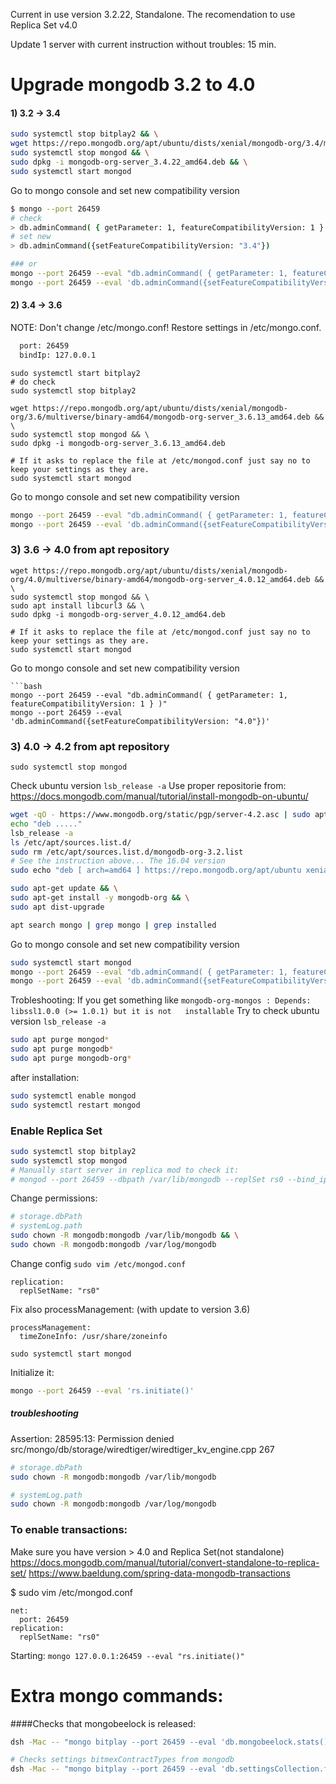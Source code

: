 Current in use version 3.2.22, Standalone.
The recomendation to use Replica Set v4.0

Update 1 server with current instruction without troubles: 15 min.


# Upgrade mongodb 3.2 to 4.0
#### 1) 3.2 -> 3.4

```bash
sudo systemctl stop bitplay2 && \
wget https://repo.mongodb.org/apt/ubuntu/dists/xenial/mongodb-org/3.4/multiverse/binary-amd64/mongodb-org-server_3.4.22_amd64.deb && \
sudo systemctl stop mongod && \
sudo dpkg -i mongodb-org-server_3.4.22_amd64.deb && \
sudo systemctl start mongod

```
Go to mongo console and set new compatibility version
```bash
$ mongo --port 26459
# check 
> db.adminCommand( { getParameter: 1, featureCompatibilityVersion: 1 } )
# set new
> db.adminCommand({setFeatureCompatibilityVersion: "3.4"})

### or
mongo --port 26459 --eval "db.adminCommand( { getParameter: 1, featureCompatibilityVersion: 1 } )"
mongo --port 26459 --eval 'db.adminCommand({setFeatureCompatibilityVersion: "3.4"})'
```
#### 2) 3.4 -> 3.6
NOTE: Don't change /etc/mongo.conf!
Restore settings in /etc/mongo.conf. 
```bash
  port: 26459
  bindIp: 127.0.0.1
```

```
sudo systemctl start bitplay2
# do check
sudo systemctl stop bitplay2

wget https://repo.mongodb.org/apt/ubuntu/dists/xenial/mongodb-org/3.6/multiverse/binary-amd64/mongodb-org-server_3.6.13_amd64.deb && \
sudo systemctl stop mongod && \
sudo dpkg -i mongodb-org-server_3.6.13_amd64.deb

# If it asks to replace the file at /etc/mongod.conf just say no to keep your settings as they are.
sudo systemctl start mongod

```
Go to mongo console and set new compatibility version
```bash
mongo --port 26459 --eval "db.adminCommand( { getParameter: 1, featureCompatibilityVersion: 1 } )"
mongo --port 26459 --eval 'db.adminCommand({setFeatureCompatibilityVersion: "3.6"})'
```


### 3) 3.6 -> 4.0 from apt repository

```
wget https://repo.mongodb.org/apt/ubuntu/dists/xenial/mongodb-org/4.0/multiverse/binary-amd64/mongodb-org-server_4.0.12_amd64.deb && \
sudo systemctl stop mongod && \
sudo apt install libcurl3 && \
sudo dpkg -i mongodb-org-server_4.0.12_amd64.deb

# If it asks to replace the file at /etc/mongod.conf just say no to keep your settings as they are.
sudo systemctl start mongod
```
Go to mongo console and set new compatibility version

```
```bash
mongo --port 26459 --eval "db.adminCommand( { getParameter: 1, featureCompatibilityVersion: 1 } )"
mongo --port 26459 --eval 'db.adminCommand({setFeatureCompatibilityVersion: "4.0"})'
```

### 3) 4.0 -> 4.2 from apt repository
`sudo systemctl stop mongod`

Check ubuntu version `lsb_release -a`
Use proper repositorie from: https://docs.mongodb.com/manual/tutorial/install-mongodb-on-ubuntu/
```bash
wget -qO - https://www.mongodb.org/static/pgp/server-4.2.asc | sudo apt-key add -
echo "deb ....."
lsb_release -a
ls /etc/apt/sources.list.d/
sudo rm /etc/apt/sources.list.d/mongodb-org-3.2.list
# See the instruction above... The 16.04 version
sudo echo "deb [ arch=amd64 ] https://repo.mongodb.org/apt/ubuntu xenial/mongodb-org/4.2 multiverse" | sudo tee /etc/apt/sources.list.d/mongodb-org-4.2.list

sudo apt-get update && \
sudo apt-get install -y mongodb-org && \
sudo apt dist-upgrade

apt search mongo | grep mongo | grep installed
``` 
Go to mongo console and set new compatibility version
```bash
sudo systemctl start mongod
mongo --port 26459 --eval "db.adminCommand( { getParameter: 1, featureCompatibilityVersion: 1 } )"
mongo --port 26459 --eval 'db.adminCommand({setFeatureCompatibilityVersion: "4.2"})'
```

Trobleshooting:
If you get something like `mongodb-org-mongos : Depends: libssl1.0.0 (>= 1.0.1) but it is not   installable`
Try to check ubuntu version `lsb_release -a`
```bash
sudo apt purge mongod* 
sudo apt purge mongodb* 
sudo apt purge mongodb-org*
```
after installation:
```bash
sudo systemctl enable mongod
sudo systemctl restart mongod
```

### Enable Replica Set

```bash
sudo systemctl stop bitplay2
sudo systemctl stop mongod
# Manually start server in replica mod to check it:
# mongod --port 26459 --dbpath /var/lib/mongodb --replSet rs0 --bind_ip localhost
```
Change permissions: 
```bash
# storage.dbPath
# systemLog.path
sudo chown -R mongodb:mongodb /var/lib/mongodb && \
sudo chown -R mongodb:mongodb /var/log/mongodb
```


Change config `sudo vim /etc/mongod.conf` 
```
replication:
  replSetName: "rs0"
```
Fix also processManagement: (with update to version 3.6)
```
processManagement:
  timeZoneInfo: /usr/share/zoneinfo
```
`sudo systemctl start mongod`

Initialize it:
```bash
mongo --port 26459 --eval 'rs.initiate()'
```
##### troubleshooting
Assertion: 28595:13: Permission denied src/mongo/db/storage/wiredtiger/wiredtiger_kv_engine.cpp 267
```bash
# storage.dbPath
sudo chown -R mongodb:mongodb /var/lib/mongodb

# systemLog.path
sudo chown -R mongodb:mongodb /var/log/mongodb
```


### To enable transactions:
Make sure you have version > 4.0 and Replica Set(not standalone)
https://docs.mongodb.com/manual/tutorial/convert-standalone-to-replica-set/
https://www.baeldung.com/spring-data-mongodb-transactions


$ sudo vim /etc/mongod.conf
```
net:
  port: 26459
replication:
  replSetName: "rs0"
```
Starting: `mongo 127.0.0.1:26459 --eval "rs.initiate()"`




# Extra mongo commands:

####Checks that mongobeelock is released:
```bash
dsh -Mac -- "mongo bitplay --port 26459 --eval 'db.mongobeelock.stats()' | grep \\\"size"

# Checks settings bitmexContractTypes from mongodb
dsh -Mac -- "mongo bitplay --port 26459 --eval 'db.settingsCollection.find({}).projection({"bitmexContractTypes": 1}).limit(2)'
```


